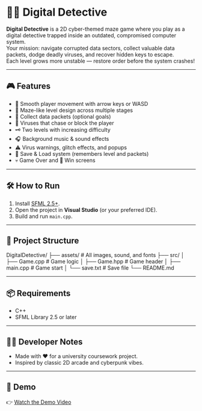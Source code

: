 # 🕵️‍♂️ Digital Detective

**Digital Detective** is a 2D cyber-themed maze game where you play as a digital detective trapped inside an outdated, compromised computer system.  
Your mission: navigate corrupted data sectors, collect valuable data packets, dodge deadly viruses, and recover hidden keys to escape.  
Each level grows more unstable — restore order before the system crashes!

---

## 🎮 Features

- 🔁 Smooth player movement with arrow keys or WASD  
- 🧠 Maze-like level design across multiple stages  
- 💾 Collect data packets (optional goals)  
- 🦠 Viruses that chase or block the player  
- 🗝 Two levels with increasing difficulty  
- 🎧 Background music & sound effects  
- ⚠ Virus warnings, glitch effects, and popups  
- 💾 Save & Load system (remembers level and packets)  
- 💀 Game Over and 🎉 Win screens  

---

## 🛠 How to Run

1. Install [SFML 2.5+](https://www.sfml-dev.org/download.php).
2. Open the project in **Visual Studio** (or your preferred IDE).
3. Build and run `main.cpp`.

---

## 📂 Project Structure

DigitalDetective/ 
├── assets/ # All images, sound, and fonts 
├── src/ 
│ ├── Game.cpp # Game logic 
│ ├── Game.hpp # Game header 
│ ├── main.cpp # Game start 
│ └── save.txt # Save file 
└── README.md


---

## 📦 Requirements

- C++
- SFML Library 2.5 or later

---

## 👩‍💻 Developer Notes

- Made with ❤️ for a university coursework project.
- Inspired by classic 2D arcade and cyberpunk vibes.

---

## 🎥 Demo

👉 [Watch the Demo Video](https://youtu.be/KlMyqPnp_Mk?si=gQKC662fKYnTLxvE)
